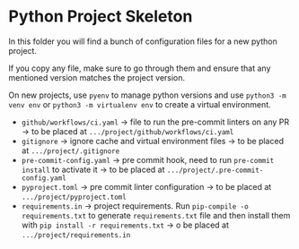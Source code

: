 # Python Project Skeleton
In this folder you will find a bunch of configuration files for a new python project.

If you copy any file, make sure to go through them and ensure that any mentioned version matches the project version.

On new projects, use `pyenv` to manage python versions and use `python3 -m venv env` or `python3 -m virtualenv env` to create a virtual environment.

 - `github/workflows/ci.yaml` -> file to run the pre-commit linters on any PR -> to be placed at `.../project/github/workflows/ci.yaml`
 - `gitignore` -> ignore cache and virtual environment files -> to be placed at `.../project/.gitignore`
 - `pre-commit-config.yaml` -> pre commit hook, need to run `pre-commit install` to activate it -> to be placed at `.../project/.pre-commit-config.yaml`
 - `pyproject.toml` -> pre commit linter configuration -> to be placed at `.../project/pyproject.toml`
 - `requirements.in` -> project requirements. Run `pip-compile -o requirements.txt` to generate `requirements.txt` file and then install them with `pip install -r requirements.txt` -> o be placed at `.../project/requirements.in`

